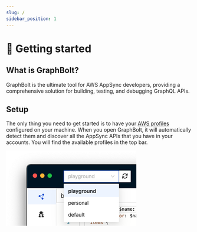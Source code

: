 ```yaml
---
slug: /
sidebar_position: 1
---
```


# 🚀 Getting started

## What is GraphBolt?

GraphBolt is the ultimate tool for AWS AppSync developers, providing a comprehensive solution for building, testing, and debugging GraphQL APIs.

## Setup

The only thing you need to get started is to have your [AWS profiles](https://docs.aws.amazon.com/cli/latest/userguide/cli-configure-profiles.html) configured on your machine. When you open GraphBolt, it will automatically detect them and discover all the AppSync APIs that you have in your accounts. You will find the available profiles in the top bar.

![AWS profiles](img/aws-profiles.png)
